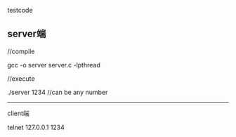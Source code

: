 testcode

server端
-----------------------------------
//compile

gcc -o server server.c -lpthread

//execute

./server 1234   //can be any number

-------------------------------------
client端

telnet 127.0.0.1 1234


